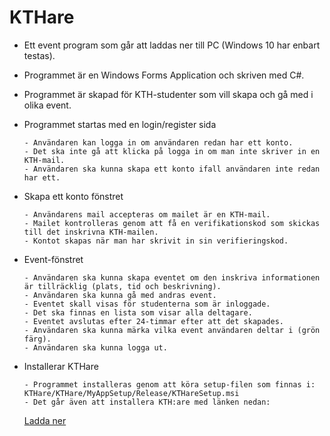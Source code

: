 # KTHare

* Ett event program som går att laddas ner till PC (Windows 10 har enbart testas).
* Programmet är en Windows Forms Application och skriven med C#. 
* Programmet är skapad för KTH-studenter som vill skapa och gå med i olika event.  

* Programmet startas med en login/register sida

      - Användaren kan logga in om användaren redan har ett konto.
      - Det ska inte gå att klicka på logga in om man inte skriver in en KTH-mail. 
      - Användaren ska kunna skapa ett konto ifall användaren inte redan har ett. 

* Skapa ett konto fönstret

      - Användarens mail accepteras om mailet är en KTH-mail.
      - Mailet kontrolleras genom att få en verifikationskod som skickas till det inskrivna KTH-mailen.
      - Kontot skapas när man har skrivit in sin verifieringskod. 

* Event-fönstret

      - Användaren ska kunna skapa eventet om den inskriva informationen är tillräcklig (plats, tid och beskrivning). 
      - Användaren ska kunna gå med andras event.
      - Eventet skall visas för studenterna som är inloggade. 
      - Det ska finnas en lista som visar alla deltagare.
      - Eventet avslutas efter 24-timmar efter att det skapades.
      - Användaren ska kunna märka vilka event användaren deltar i (grön färg).
      - Användaren ska kunna logga ut.
              
              
* Installerar KTHare

      - Programmet installeras genom att köra setup-filen som finnas i: KTHare/KTHare/MyAppSetup/Release/KTHareSetup.msi
      - Det går även att installera KTH:are med länken nedan:
     [Ladda ner](https://drive.google.com/file/d/1KItbRlZ8L2O2oIV1PAVTx3X4m2b_Jdme/view?usp=sharing) 



